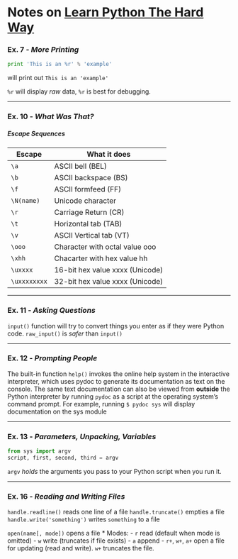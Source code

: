 # Notes on [Learn Python The Hard Way](http://learnpythonthehardway.org/book)


### Ex. 7 - *More Printing*

```python
print 'This is an %r' % 'example'
```
will print out
`This is an 'example'`

`%r` will display *raw* data, `%r` is best for debugging.

---

### Ex. 10 - *What Was That?*

##### **Escape Sequences**
Escape       | What it does
------------ | ------------------------------
`\a`         | ASCII bell (BEL)
`\b`         | ASCII backspace (BS)
`\f`         | ASCII formfeed (FF)
`\N(name)`   | Unicode character
`\r`         | Carriage Return (CR)
`\t`         | Horizontal tab (TAB)
`\v`         | ASCII Vertical tab (VT)
`\ooo`       | Character with octal value ooo
`\xhh`       | Chacarter with hex value hh
`\uxxxx`     | 16-bit hex value xxxx (Unicode)
`\uxxxxxxxx` | 32-bit hex value xxxx (Unicode)

---

### Ex. 11 - *Asking Questions*

`input()` function will try to convert things you enter as if they were Python code.
`raw_input()` is *safer* than `input()`

---

### Ex. 12 - *Prompting People*

The built-in function `help()` invokes the online help system in the interactive interpreter, which uses pydoc to generate its documentation as text on the console.
The same text documentation can also be viewed from **outside** the Python interpreter by running `pydoc` as a script at the operating system’s command prompt.
For example, running
`$ pydoc sys`
will display documentation on the sys module

---

### Ex. 13 - *Parameters, Unpacking, Variables*

```python
from sys import argv
script, first, second, third = argv
```
`argv` *holds* the arguments you pass to your Python script when you run it.

---

### Ex. 16 - *Reading and Writing Files*

`handle.readline()` reads one line of a file
`handle.truncate()` empties a file
`handle.write('something')` writes `something` to a file

`open(name[, mode])` opens a file
    * Modes:
        - `r` read (default when mode is omitted)
        - `w` write (truncates if file exists)
        - `a` append
        - `r+`, `w+`, `a+` open a file for updating (read and write). `w+` truncates the file.
